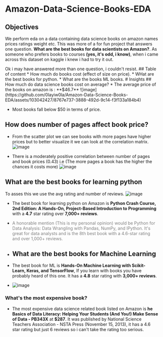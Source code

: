 # Amazon-Data-Science-Books-EDA
## Objectives
<p>We perform eda on a data containing data science books on amazon names prices ratings weight etc. This was more of a for fun project that answers one question. <strong>What are the best books for data scientists on Amazon?</strong>. As someone who prefers books to courses <strong>(yes, it's odd, i know)</strong>, when i came across this dataset on kaggle i knew i had to try it out.</p>
Ok i may have answered more than one question, i couldn't resist.
## Table of content
* How much do books cost (effect of size on price).
* WHat are the best books for python.
* What are the books ML books.
# Insights
## How much do data science books cost on average?
* The average price of the books on amazon is : **$46.7**
  ![image](https://github.com/0layiw0la/Amazon-Data-Science-Books-EDA/assets/103042427/8767e737-3888-492d-9c14-f3f133a184b4)

* Most books fall below $50 in terms of price.
## How does number of pages affect book price?
* From the scatter plot we can see books with more pages have higher prices but to better visualize it we can look at the correlation matrix.
![image](https://github.com/0layiw0la/Amazon-Data-Science-Books-EDA/assets/103042427/044c7a1d-fb0a-41f2-88dc-17194d31f342)

* There is a moderately positive correlation between number of pages and book prices (0.43) i.e (The more pages a book has the higher the chances it costs more)
  ![image](https://github.com/0layiw0la/Amazon-Data-Science-Books-EDA/assets/103042427/f9730745-91ab-4306-9932-d073b0eb8214)

## What are the best books for learning python
To asses this we use the avg rating and number of reviews.
![image](https://github.com/0layiw0la/Amazon-Data-Science-Books-EDA/assets/103042427/d0745abe-9e25-4a2c-b15f-d0c07cb18c2b)

* The best book for learning python on Amazon is **Python Crash Course, 2nd Edition: A Hands-On, Project-Based Introduction to Programming** with a **4.7** star rating over **7,000+ reviews**.

* <span style="color: grey; text-decoration: italic;">A honorable mention (This is my personal opinion) would be Python for Data Analysis: Data Wrangling with Pandas, NumPy, and IPython. It's great for data analysts and is the 8th best book with a 4.6-star rating and over 1,000+ reviews.</span>
* ## What are the best books for Machine Learning
* The best book for ML is **Hands-On Machine Learning with Scikit-Learn, Keras, and TensorFlow**, If you learn with books you have probably heard of this one. It has a **4.8** star rating with **3,000+ reviews**.
* ![image](https://github.com/0layiw0la/Amazon-Data-Science-Books-EDA/assets/103042427/cf8bff8f-d389-4a81-a332-1afa20978c1c)

### What's the most expensive book?
* The most expensive data science related book listed on Amazon is **he Basics of Data Literacy: Helping Your Students (And You!) Make Sense of Data - PB343X** at **$287**.
It was published by National Science Teachers Association - NSTA Press (November 15, 2013), it has a 4.6 star rating but just 6 reviews so i can't take the rating too serious.
